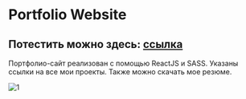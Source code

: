 # Portfolio Website
## Потестить можно здесь: [ссылка](https://gazizaa.github.io/)

Портфолио-сайт реализован с помощью ReactJS и SASS. Указаны ссылки на все мои проекты. Также можно скачать мое резюме.

![1](https://user-images.githubusercontent.com/82547298/127973749-1b1a4cfa-8ef2-4119-bd7e-c8f698a5028b.png)



